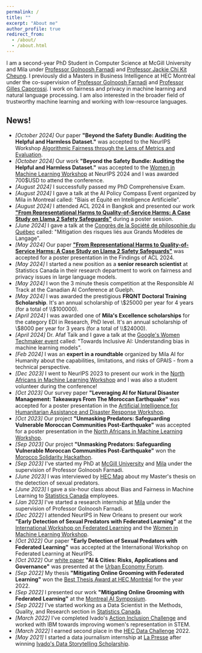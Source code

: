```yaml
---
permalink: /
title: ""
excerpt: "About me"
author_profile: true
redirect_from:
  - /about/
  - /about.html
---
```

I am a second-year PhD Student in Computer Science at McGill University and Mila under [Professor Golnoosh Farnadi](https://gfarnadi.github.io/) and [Professor Jackie Chi Kit Cheung](https://www.cs.mcgill.ca/~jcheung/). I previously did a Masters in Business Intelligence at HEC Montréal under the co-supervision of [Professor Golnoosh Farnadi](https://gfarnadi.github.io/) and [Professor Gilles Caporossi](https://www.hec.ca/en/profs/gilles.caporossi.html). 
I work on fairness and privacy in machine learning and natural language processing. I am also interested in the broader field of trustworthy machine learning and working with low-resource languages.




News!
------
*  _[October 2024]_ Our paper **"Beyond the Safety Bundle: Auditing the Helpful and Harmless Dataset."** was accepted to the NeurIPS Workshop [Algorithmic Fairness through the Lens of Metrics and Evaluation](https://www.afciworkshop.org/).
*  _[October 2024]_ Our work **"Beyond the Safety Bundle: Auditing the Helpful and Harmless Dataset."** was accepted to the [Women in Machine Learning Workshop](https://sites.google.com/wimlworkshop.org/wiml-2024/call-for-participation?authuser=0) at NeurIPS 2024 and I was awarded 700$USD to attend the conference.
*  _[August 2024]_ I successfully passed my PhD Comprehensive Exam.
*  _[August 2024]_ I gave a talk at the AI Policy Compass Event organized by Mila in Montreal called: "Biais et Équité en Intelligence Artificielle".
*  _[August 2024]_ I attended ACL 2024 in Bangkok and presented our work [**"From Representational Harms to Quality-of-Service Harms: A Case Study on Llama 2 Safety Safeguards"**](https://aclanthology.org/2024.findings-acl.927/) during a poster session. 
*  _[June 2024]_ I gave a talk at the [Congrès de la Société de philosophie du Québec](https://frq.gouv.qc.ca/evenement/chatgpt-et-lethique-reflexions-autour-des-grands-modeles-de-langage-llm-et-autres-algorithmes-de-generation/) called: "Mitigation des risques liés aux Grands Modèles de Langage".
*  _[May 2024]_ Our paper [**"From Representational Harms to Quality-of-Service Harms: A Case Study on Llama 2 Safety Safeguards"**](https://aclanthology.org/2024.findings-acl.927/) was accepted for a poster presentation in the Findings of ACL 2024. 
* _[May 2024]_ I started a new position as a **senior research scientist** at Statistics Canada in their research department to work on fairness and privacy issues in large language models.
* _[May 2024]_ I won the 3 minute thesis competition at the Responsible AI Track at the Canadian AI Conference at Guelph. 
* _[May 2024]_ I was awarded the prestigious **FRQNT Doctoral Training Scholarship**. It's an annual scholarship of \\$25000 per year for 4 years (for a total of \\$100000).
* _[April 2024]_ I was awarded one of **Mila's Excellence scholarships** for the category EDI in Research, PhD level. It's an annual scholarship of \\$8000 per year for 3 years (for a total of \\$24000).
*  _[April 2024]_ Dr. Afaf Taïk and I gave a talk at the [Google's Women Techmaker event](https://wtmmontreal.com/speakers/) called: "Towards Inclusive AI: Understanding bias in machine learning models".
*  _[Feb 2024]_ I was an **expert in a roundtable** organized by Mila AI for Humanity about the capabilities, limitations, and risks of GPAIS - from a technical perspective.
*  _[Dec 2023]_ I went to NeurIPS 2023 to present our work in the [North Africans in Machine Learning Workshop](https://sites.google.com/view/northafricansinml) and I was also a student volunteer during the conference!
* _[Oct 2023]_ Our survey paper **"Leveraging AI for Natural Disaster Management: Takeaways From The Moroccan Earthquake"**  was accepted for a poster presentation in the [Artificial Intelligence for Humanitarian Assistance and Disaster Response Workshop](https://www.hadr.ai/).
* _[Oct 2023]_ Our project **"Unmasking Predators: Safeguarding Vulnerable Moroccan Communities Post-Earthquake"**  was accepted for a poster presentation in the [North Africans in Machine Learning Workshop](https://sites.google.com/view/northafricansinml).
* _[Sep 2023]_ Our project **"Unmasking Predators: Safeguarding Vulnerable Moroccan Communities Post-Earthquake"**  won the [Morocco Solidarity Hackathon](https://morocco-solidarity-hackathon.io/).
* _[Sep 2023]_ I've started my PhD at [McGill University](https://www.mcgill.ca/) and [Mila](https://mila.quebec/en/) under the supervision of Professor Golnoosh Farnadi.
* _[June 2023]_ I was interviewed by [HEC Mag]([https://mag.hec.ca/](https://mag.hec.ca/khaoula-chehbouni-demasquer-les-predateurs-sexuels)) about my Master's thesis on the detection of sexual predators. 
* _[June 2023]_ I gave a six-hour class about Bias and Fairness in Machine Learning to [Statistics Canada](https://www.statcan.gc.ca/en/start) employees.
* _[Jan 2023]_ I've started a research internship at [Mila](https://mila.quebec/en/) under the supervision of Professor Golnoosh Farnadi.
* _[Dec 2022]_ I attended NeurIPS in New Orleans to present our work **"Early Detection of Sexual Predators with Federated Learning"** at the [International Workshop on Federated Learning](https://federated-learning.org/fl-neurips-2022/) and the [Women in Machine Learning Workshop](https://sites.google.com/view/wiml2022/).
* _[Oct 2022]_ Our paper **"Early Detection of Sexual Predators with Federated Learning"** was accepted at the International Workshop on Federated Learning at NeurIPS.
* _[Oct 2022]_ Our [white paper](https://unhabitat.org/ai-cities-risks-applications-and-governance) **"AI & Cities: Risks, Applications and Governance"** was presented at the [Urban Economy Forum](https://www.ueforum.org/uef4).
* _[Sep 2022]_ My thesis **"Mitigating Online Grooming with Federated Learning"** won the [Best Thesis Award at HEC Montréal](https://www.hec.ca/en/news/2023/khaoula-chehbouni-wins-2022-award-for-best-masters-thesis.html#:~:text=Khaoula%20Chehbouni%2C%20a%20graduate%20of,Gilles%20Caporossi%20and%20Golnoosh%20Farnadi.) for the year 2022.
* _[Sep 2022]_ I presented our work **"Mitigating Online Grooming with Federated Learning"** at the [Montreal AI Symposium](http://montrealaisymposium.com/). 
* _[Sep 2022]_ I've started working as a Data Scientist in the Methods, Quality, and Research section in [Statistics Canada](https://www.statcan.gc.ca/en/start).
* _[March 2022]_ I've completed Ivado's [Action Inclusion Challenge](https://ivado.ca/en/action-inclusion-challenge/) and worked with IBM towards improving women's representation in STEM.
* _[March 2022]_ I earned second place in the [HEC Data Challenge](https://en.csdschec.com/hecdatachallenge) 2022.
* _[May 2021]_ I started a data journalism internship at [La Presse](https://www.lapresse.ca/) after winning [Ivado's Data Storytelling Scholarship](https://ivado.ca/bourses-et-subventions/bourses-de-stage-des-donnees-pour-raconter/).
  
<!-- * _[June 2021]_ I'll be joining **NUS MComp (AI specialization)** program in August 2021. -->
<!-- * _[June 2021]_ Our paper **"Learning-Based Simultaneous Detection and Characterization of Time Delay Attack in Cyber-Physical Systems"** is now available online at IEEE Explore. [\[link\]](https://ieeexplore.ieee.org/document/9352977){:target="_blank"} [\[pdf\]](http://prakharg24.github.io/files/learning_cps.pdf){:target="_blank"} -->
<!-- * _[Oct 2020]_ We have updated the latest version of our work on Time Series Analysis in High Frequency Trading. Checkout the paper on [arxiv](https://arxiv.org/abs/1809.01506){:target="_blank"}. -->
<!-- * _[Sep 2020]_ We have updated the latest version of our work on Zero-shot Abstractive Summarization for Conversations. Checkout the paper on [arxiv](https://arxiv.org/abs/1902.01615){:target="_blank"}. -->

